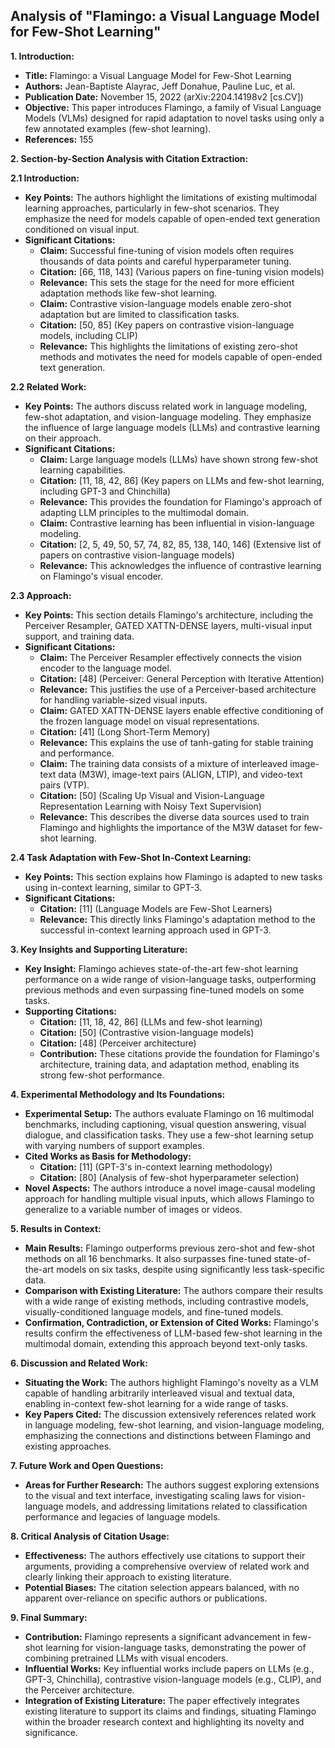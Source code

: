 ## Analysis of "Flamingo: a Visual Language Model for Few-Shot Learning"

**1. Introduction:**

- **Title:** Flamingo: a Visual Language Model for Few-Shot Learning
- **Authors:** Jean-Baptiste Alayrac, Jeff Donahue, Pauline Luc, et al.
- **Publication Date:** November 15, 2022 (arXiv:2204.14198v2 [cs.CV])
- **Objective:** This paper introduces Flamingo, a family of Visual Language Models (VLMs) designed for rapid adaptation to novel tasks using only a few annotated examples (few-shot learning).
- **References:** 155

**2. Section-by-Section Analysis with Citation Extraction:**

**2.1 Introduction:**

- **Key Points:** The authors highlight the limitations of existing multimodal learning approaches, particularly in few-shot scenarios. They emphasize the need for models capable of open-ended text generation conditioned on visual input.
- **Significant Citations:**
    - **Claim:** Successful fine-tuning of vision models often requires thousands of data points and careful hyperparameter tuning.
    - **Citation:** [66, 118, 143] (Various papers on fine-tuning vision models)
    - **Relevance:** This sets the stage for the need for more efficient adaptation methods like few-shot learning.
    - **Claim:** Contrastive vision-language models enable zero-shot adaptation but are limited to classification tasks.
    - **Citation:** [50, 85] (Key papers on contrastive vision-language models, including CLIP)
    - **Relevance:** This highlights the limitations of existing zero-shot methods and motivates the need for models capable of open-ended text generation.

**2.2 Related Work:**

- **Key Points:** The authors discuss related work in language modeling, few-shot adaptation, and vision-language modeling. They emphasize the influence of large language models (LLMs) and contrastive learning on their approach.
- **Significant Citations:**
    - **Claim:** Large language models (LLMs) have shown strong few-shot learning capabilities.
    - **Citation:** [11, 18, 42, 86] (Key papers on LLMs and few-shot learning, including GPT-3 and Chinchilla)
    - **Relevance:** This provides the foundation for Flamingo's approach of adapting LLM principles to the multimodal domain.
    - **Claim:** Contrastive learning has been influential in vision-language modeling.
    - **Citation:** [2, 5, 49, 50, 57, 74, 82, 85, 138, 140, 146] (Extensive list of papers on contrastive vision-language models)
    - **Relevance:** This acknowledges the influence of contrastive learning on Flamingo's visual encoder.

**2.3 Approach:**

- **Key Points:** This section details Flamingo's architecture, including the Perceiver Resampler, GATED XATTN-DENSE layers, multi-visual input support, and training data.
- **Significant Citations:**
    - **Claim:** The Perceiver Resampler effectively connects the vision encoder to the language model.
    - **Citation:** [48] (Perceiver: General Perception with Iterative Attention)
    - **Relevance:** This justifies the use of a Perceiver-based architecture for handling variable-sized visual inputs.
    - **Claim:** GATED XATTN-DENSE layers enable effective conditioning of the frozen language model on visual representations.
    - **Citation:** [41] (Long Short-Term Memory)
    - **Relevance:** This explains the use of tanh-gating for stable training and performance.
    - **Claim:** The training data consists of a mixture of interleaved image-text data (M3W), image-text pairs (ALIGN, LTIP), and video-text pairs (VTP).
    - **Citation:** [50] (Scaling Up Visual and Vision-Language Representation Learning with Noisy Text Supervision)
    - **Relevance:** This describes the diverse data sources used to train Flamingo and highlights the importance of the M3W dataset for few-shot learning.

**2.4 Task Adaptation with Few-Shot In-Context Learning:**

- **Key Points:** This section explains how Flamingo is adapted to new tasks using in-context learning, similar to GPT-3.
- **Significant Citations:**
    - **Citation:** [11] (Language Models are Few-Shot Learners)
    - **Relevance:** This directly links Flamingo's adaptation method to the successful in-context learning approach used in GPT-3.

**3. Key Insights and Supporting Literature:**

- **Key Insight:** Flamingo achieves state-of-the-art few-shot learning performance on a wide range of vision-language tasks, outperforming previous methods and even surpassing fine-tuned models on some tasks.
- **Supporting Citations:**
    - **Citation:** [11, 18, 42, 86] (LLMs and few-shot learning)
    - **Citation:** [50] (Contrastive vision-language models)
    - **Citation:** [48] (Perceiver architecture)
    - **Contribution:** These citations provide the foundation for Flamingo's architecture, training data, and adaptation method, enabling its strong few-shot performance.

**4. Experimental Methodology and Its Foundations:**

- **Experimental Setup:** The authors evaluate Flamingo on 16 multimodal benchmarks, including captioning, visual question answering, visual dialogue, and classification tasks. They use a few-shot learning setup with varying numbers of support examples.
- **Cited Works as Basis for Methodology:**
    - **Citation:** [11] (GPT-3's in-context learning methodology)
    - **Citation:** [80] (Analysis of few-shot hyperparameter selection)
- **Novel Aspects:** The authors introduce a novel image-causal modeling approach for handling multiple visual inputs, which allows Flamingo to generalize to a variable number of images or videos.

**5. Results in Context:**

- **Main Results:** Flamingo outperforms previous zero-shot and few-shot methods on all 16 benchmarks. It also surpasses fine-tuned state-of-the-art models on six tasks, despite using significantly less task-specific data.
- **Comparison with Existing Literature:** The authors compare their results with a wide range of existing methods, including contrastive models, visually-conditioned language models, and fine-tuned models.
- **Confirmation, Contradiction, or Extension of Cited Works:** Flamingo's results confirm the effectiveness of LLM-based few-shot learning in the multimodal domain, extending this approach beyond text-only tasks.

**6. Discussion and Related Work:**

- **Situating the Work:** The authors highlight Flamingo's novelty as a VLM capable of handling arbitrarily interleaved visual and textual data, enabling in-context few-shot learning for a wide range of tasks.
- **Key Papers Cited:** The discussion extensively references related work in language modeling, few-shot learning, and vision-language modeling, emphasizing the connections and distinctions between Flamingo and existing approaches.

**7. Future Work and Open Questions:**

- **Areas for Further Research:** The authors suggest exploring extensions to the visual and text interface, investigating scaling laws for vision-language models, and addressing limitations related to classification performance and legacies of language models.

**8. Critical Analysis of Citation Usage:**

- **Effectiveness:** The authors effectively use citations to support their arguments, providing a comprehensive overview of related work and clearly linking their approach to existing literature.
- **Potential Biases:** The citation selection appears balanced, with no apparent over-reliance on specific authors or publications.

**9. Final Summary:**

- **Contribution:** Flamingo represents a significant advancement in few-shot learning for vision-language tasks, demonstrating the power of combining pretrained LLMs with visual encoders.
- **Influential Works:** Key influential works include papers on LLMs (e.g., GPT-3, Chinchilla), contrastive vision-language models (e.g., CLIP), and the Perceiver architecture.
- **Integration of Existing Literature:** The paper effectively integrates existing literature to support its claims and findings, situating Flamingo within the broader research context and highlighting its novelty and significance. 

